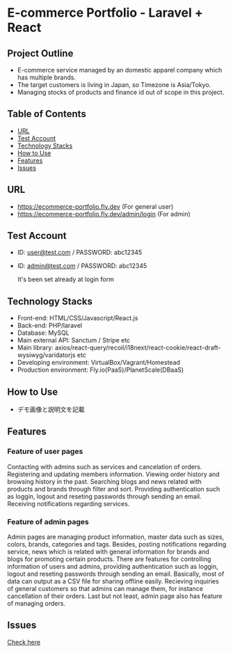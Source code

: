 # E-commerce Portfolio - Laravel + React

## Project Outline
- E-commerce service managed by an domestic apparel company which has multiple brands.
- The target customers is living in Japan, so Timezone is Asia/Tokyo.
- Managing stocks of products and finance id out of scope in this project.

## Table of Contents
* [URL](#URL)
* [Test Account](#Test-Account)
* [Technology Stacks](#Technology-Stacks)
* [How to Use](#How-to-Use)
* [Features](#Features)
* [Issues](#Issues)

## URL
- https://ecommerce-portfolio.fly.dev (For general user)
- https://ecommerce-portfolio.fly.dev/admin/login (For admin)

## Test Account
- ID: user@test.com / PASSWORD: abc12345
- ID: admin@test.com / PASSWORD: abc12345
    
    It's been set already at login form

## Technology Stacks
- Front-end: HTML/CSS/Javascript/React.js
- Back-end: PHP/laravel
- Database: MySQL
- Main external API: Sanctum / Stripe etc
- Main library: axios/react-query/recoil/i18next/react-cookie/react-draft-wysiwyg/varidatorjs etc
- Developing environment: VirtualBox/Vagrant/Homestead
- Production environment: Fly.io(PaaS)/PlanetScale(DBaaS)

## How to Use
- デモ画像と説明文を記載

## Features

### Feature of user pages
Contacting with admins such as services and cancelation of orders.
Registering and updating members information. 
Viewing order history and browsing history in the past.
Searching blogs and news related with products and brands through filter and sort.
Providing authentication such as loggin, logout and reseting passwords through sending an email.
Receiving notifications regarding services.
  
### Feature of admin pages 
Admin pages are managing product information, master data such as sizes, colors, brands, categories and tags. 
Besides, posting notifications regarding service, news which is related with general information for brands and blogs for promoting certain products. 
There are features for controlling information of users and admins, providing authentication such as loggin, logout and reseting passwords through sending an email. Basically, most of data can output as a CSV file for sharing offline easily. 
Recieving inquiries of general customers so that admins can manage them, for instance cancellation of their orders. 
Last but not least, admin page also has feature of managing orders.
  
## Issues 
 [Check here](https://github.com/users/masa-berl01102019/projects/2)

